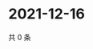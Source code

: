 # 2021-12-16

共 0 条

<!-- BEGIN WEIBO -->
<!-- 最后更新时间 Thu Dec 16 2021 18:16:06 GMT+0800 (China Standard Time) -->

<!-- END WEIBO -->
